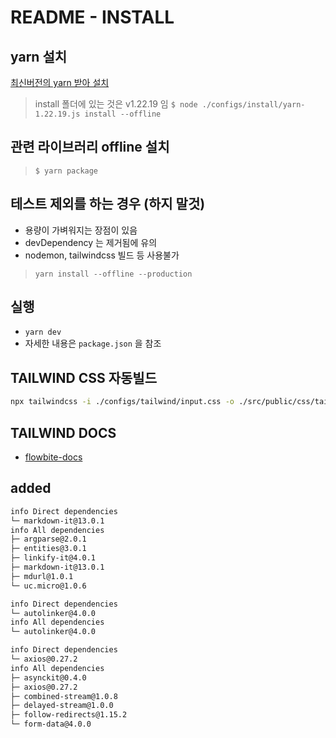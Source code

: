 # README - INSTALL

## yarn 설치

[최신버전의 yarn 받아 설치](https://github.com/yarnpkg/yarn/releases)

> install 폴더에 있는 것은 v1.22.19 임
> `$ node ./configs/install/yarn-1.22.19.js install --offline`

## 관련 라이브러리 offline 설치

> `$ yarn package`

## 테스트 제외를 하는 경우 (하지 말것)

- 용량이 가벼워지는 장점이 있음
- devDependency 는 제거됨에 유의
- nodemon, tailwindcss 빌드 등 사용불가

> `yarn install --offline --production`

## 실행

- `yarn dev`
- 자세한 내용은 `package.json` 을 참조

## TAILWIND CSS 자동빌드

```sh
npx tailwindcss -i ./configs/tailwind/input.css -o ./src/public/css/tailwind.css --watch
```

## TAILWIND DOCS

- [flowbite-docs](https://flowbite.com/docs/forms/input-field/)


## added

```txt
info Direct dependencies
└─ markdown-it@13.0.1
info All dependencies
├─ argparse@2.0.1
├─ entities@3.0.1
├─ linkify-it@4.0.1
├─ markdown-it@13.0.1
├─ mdurl@1.0.1
└─ uc.micro@1.0.6

info Direct dependencies
└─ autolinker@4.0.0
info All dependencies
└─ autolinker@4.0.0

info Direct dependencies
└─ axios@0.27.2
info All dependencies
├─ asynckit@0.4.0
├─ axios@0.27.2
├─ combined-stream@1.0.8
├─ delayed-stream@1.0.0
├─ follow-redirects@1.15.2
└─ form-data@4.0.0
```
